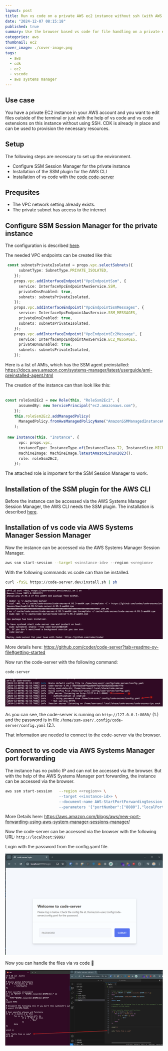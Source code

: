 ```yaml
---
layout: post
title: Run vs code on a private AWS ec2 instance without ssh (with AWS CDK examples)
date: "2024-12-07 08:15:18"
published: true
summary: Use the browser based vs code for file handling on a private ec2 instance without ssh
categories: aws
thumbnail: ec2
cover_image: ./cover-image.png
tags:
  - aws
  - cdk
  - ec2
  - vscode
  - aws systems manager
---
```


## Use case

You have a private EC2 instance in your AWS account and you want to edit files outside of the terminal or just with the help of vs code and vs code extensions on this instance without using SSH.
CDK is already in place and can be used to provision the necessary resources.

## Setup

The following steps are necessary to set up the environment.

* Configure SSM Session Manager for the private instance
* Installation of the SSM plugin for the AWS CLI
* Installation of vs code with the [code code-server](https://github.com/coder/code-server)

## Prequsites

* The VPC network setting already exists.
* The private subnet has access to the internet

## Configure SSM Session Manager for the private instance

The configuration is described [here](https://repost.aws/knowledge-center/ec2-systems-manager-vpc-endpoints).

The needed VPC endpoints can be created like this:

```typescript
 const subnetsPrivateIsolated = props.vpc.selectSubnets({
      subnetType: SubnetType.PRIVATE_ISOLATED,
    });
    props.vpc.addInterfaceEndpoint("VpcEndpointSsm", {
      service: InterfaceVpcEndpointAwsService.SSM,
      privateDnsEnabled: true,
      subnets: subnetsPrivateIsolated,
    });
    props.vpc.addInterfaceEndpoint("VpcEndpointSsmMessages", {
      service: InterfaceVpcEndpointAwsService.SSM_MESSAGES,
      privateDnsEnabled: true,
      subnets: subnetsPrivateIsolated,
    });
    props.vpc.addInterfaceEndpoint("VpcEndpointEc2Message", {
      service: InterfaceVpcEndpointAwsService.EC2_MESSAGES,
      privateDnsEnabled: true,
      subnets: subnetsPrivateIsolated,
    });
```

Here is a list of AMIs, which has the SSM agent preinstalled: https://docs.aws.amazon.com/systems-manager/latest/userguide/ami-preinstalled-agent.html

The creation of the instance can than look like this:
```typescript

const roleSsm2Ec2 = new Role(this, "RoleSsm2Ec2", {
      assumedBy: new ServicePrincipal("ec2.amazonaws.com"),
    });
    this.roleSsm2Ec2.addManagedPolicy(
      ManagedPolicy.fromAwsManagedPolicyName("AmazonSSMManagedInstanceCore"),
    );

 new Instance(this, "Instance", {
      vpc: props.vpc,
      instanceType: InstanceType.of(InstanceClass.T2, InstanceSize.MICRO),
      machineImage: MachineImage.latestAmazonLinux2023(),
      role: roleSsm2Ec2,
    });
```
The attached role is importent for the SSM Session Manager to work.

## Installation of the SSM plugin for the AWS CLI

Before the instance can be accessed via the AWS Systems Manager Session Manager, the AWS CLI needs the SSM plugin.
The installation is described [here](https://docs.aws.amazon.com/systems-manager/latest/userguide/session-manager-working-with-install-plugin.html).

## Installation of vs code via AWS Systems Manager Session Manager

Now the instance can be accessed via the AWS Systems Manager Session Manager.

```bash
aws ssm start-session --target <<instance-id>> --region <<region>>
```

With the following commands vs code can than be installed.

```bash
curl -fsSL https://code-server.dev/install.sh | sh
```

![install code-server](./install-code-server.png)

More details here: https://github.com/coder/code-server?tab=readme-ov-file#getting-started

Now run the code-server with the following command:

```bash
code-server
```

![run code-server](./run-code-server.png)

As you can see, the code-server is running on `http://127.0.0.1:8080/` (1.) and the password is in file `/home/ssm-user/.config/code-server/config.yaml` (2.).

That information are needed to connect to the code-server via the browser.

## Connect to vs code via AWS Systems Manager port forwarding

The instance has no public IP and can not be accessed via the browser. But with the help of the AWS Systems Manager port forwarding, the instance can be accessed via the browser.

```bash
aws ssm start-session   --region <<region>> \ 
                        --target <<instance-id>> \
                        --document-name AWS-StartPortForwardingSession \
                        --parameters '{"portNumber":["8080"],"localPortNumber":["9999"]}'
```
More Details here: https://aws.amazon.com/blogs/aws/new-port-forwarding-using-aws-system-manager-sessions-manager/

Now the code-server can be accessed via the browser with the following URL: `http://localhost:9999/`

Login with the password from the config.yaml file.

![code server login](./code-server-login.png)

Now you can handle the files via vs code 🥳

![code server file handling](./code-server-file-handling.png)






